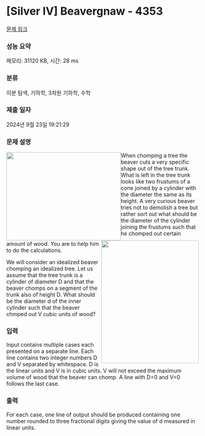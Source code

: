 # [Silver IV] Beavergnaw - 4353 

[문제 링크](https://www.acmicpc.net/problem/4353) 

### 성능 요약

메모리: 31120 KB, 시간: 28 ms

### 분류

이분 탐색, 기하학, 3차원 기하학, 수학

### 제출 일자

2024년 9월 23일 19:21:29

### 문제 설명

<p><img alt="" src="https://www.acmicpc.net/upload/images2/beaver5.gif" style="float:left; height:231px; width:300px"><img alt="" src="https://www.acmicpc.net/upload/images2/draw.jpg" style="float:right; height:321px; width:255px">When chomping a tree the beaver cuts a very specific shape out of the tree trunk. What is left in the tree trunk looks like two frustums of a cone joined by a cylinder with the diameter the same as its height. A very curious beaver tries not to demolish a tree but rather sort out what should be the diameter of the cylinder joining the frustums such that he chomped out certain amount of wood. You are to help him to do the calculations.</p>

<p>We will consider an idealized beaver chomping an idealized tree. Let us assume that the tree trunk is a cylinder of diameter D and that the beaver chomps on a segment of the trunk also of height D. What should be the diameter d of the inner cylinder such that the beaver chmped out V cubic units of wood?</p>

### 입력 

 <p>Input contains multiple cases each presented on a separate line. Each line contains two integer numbers D and V separated by whitespace. D is the linear units and V is in cubic units. V will not exceed the maximum volume of wood that the beaver can chomp. A line with D=0 and V=0 follows the last case.</p>

### 출력 

 <p>For each case, one line of output should be produced containing one number rounded to three fractional digits giving the value of d measured in linear units.</p>

